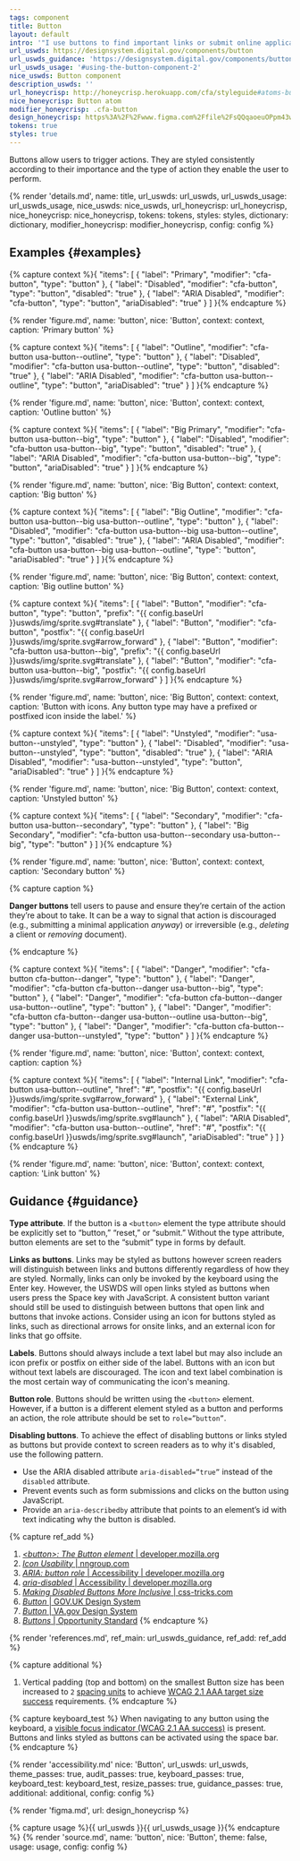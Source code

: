 ```yaml
---
tags: component
title: Button
layout: default
intro: '"I use buttons to find important links or submit online applications"'
url_uswds: https://designsystem.digital.gov/components/button
url_uswds_guidance: 'https://designsystem.digital.gov/components/button#guidance'
url_uswds_usage: '#using-the-button-component-2'
nice_uswds: Button component
description_uswds: ''
url_honeycrisp: http://honeycrisp.herokuapp.com/cfa/styleguide#atoms-buttons
nice_honeycrisp: Button atom
modifier_honeycrisp: .cfa-button
design_honeycrisp: https%3A%2F%2Fwww.figma.com%2Ffile%2FsQQqaoeuOPpm43wLlYfyEo%2FHoneycrisp-Design-System%3Ftype%3Ddesign%26node-id%3D5002%253A530%26mode%3Ddesign%26t%3DhXwkxQAW233Fykey-1
tokens: true
styles: true
---
```


<!-- INTRO -->

Buttons allow users to trigger actions. They are styled consistently according to their importance and the type of action they enable the user to perform.

<!-- DETAILS -->

{% render 'details.md',
  name: title,
  url_uswds: url_uswds,
  url_uswds_usage: url_uswds_usage,
  nice_uswds: nice_uswds,
  url_honeycrisp: url_honeycrisp,
  nice_honeycrisp: nice_honeycrisp,
  tokens: tokens,
  styles: styles,
  dictionary: dictionary,
  modifier_honeycrisp: modifier_honeycrisp,
  config: config %}

<!-- EXAMPLES -->

## Examples {#examples}

{% capture context %}{
  "items": [
    {
      "label": "Primary",
      "modifier": "cfa-button",
      "type": "button"
    },
    {
      "label": "Disabled",
      "modifier": "cfa-button",
      "type": "button",
      "disabled": "true"
    },
    {
      "label": "ARIA Disabled",
      "modifier": "cfa-button",
      "type": "button",
      "ariaDisabled": "true"
    }
  ]
}{% endcapture %}

{% render 'figure.md', name: 'button', nice: 'Button', context: context, caption: 'Primary button' %}

{% capture context %}{
  "items": [
    {
      "label": "Outline",
      "modifier": "cfa-button usa-button--outline",
      "type": "button"
    },
    {
      "label": "Disabled",
      "modifier": "cfa-button usa-button--outline",
      "type": "button",
      "disabled": "true"
    },
    {
      "label": "ARIA Disabled",
      "modifier": "cfa-button usa-button--outline",
      "type": "button",
      "ariaDisabled": "true"
    }
  ]
}{% endcapture %}

{% render 'figure.md', name: 'button', nice: 'Button', context: context, caption: 'Outline button' %}

{% capture context %}{
  "items": [
    {
      "label": "Big Primary",
      "modifier": "cfa-button usa-button--big",
      "type": "button"
    },
    {
      "label": "Disabled",
      "modifier": "cfa-button usa-button--big",
      "type": "button",
      "disabled": "true"
    },
    {
      "label": "ARIA Disabled",
      "modifier": "cfa-button usa-button--big",
      "type": "button",
      "ariaDisabled": "true"
    }
  ]
}{% endcapture %}

{% render 'figure.md', name: 'button', nice: 'Big Button', context: context, caption: 'Big button' %}

{% capture context %}{
  "items": [
    {
      "label": "Big Outline",
      "modifier": "cfa-button usa-button--big usa-button--outline",
      "type": "button"
    },
    {
      "label": "Disabled",
      "modifier": "cfa-button usa-button--big usa-button--outline",
      "type": "button",
      "disabled": "true"
    },
    {
      "label": "ARIA Disabled",
      "modifier": "cfa-button usa-button--big usa-button--outline",
      "type": "button",
      "ariaDisabled": "true"
    }
  ]
}{% endcapture %}

{% render 'figure.md', name: 'button', nice: 'Big Button', context: context, caption: 'Big outline button' %}

{% capture context %}{
  "items": [
    {
      "label": "Button",
      "modifier": "cfa-button",
      "type": "button",
      "prefix": "{{ config.baseUrl }}uswds/img/sprite.svg#translate"
    },
    {
      "label": "Button",
      "modifier": "cfa-button",
      "postfix": "{{ config.baseUrl }}uswds/img/sprite.svg#arrow_forward"
    },
    {
      "label": "Button",
      "modifier": "cfa-button usa-button--big",
      "prefix": "{{ config.baseUrl }}uswds/img/sprite.svg#translate"
    },
    {
      "label": "Button",
      "modifier": "cfa-button usa-button--big",
      "postfix": "{{ config.baseUrl }}uswds/img/sprite.svg#arrow_forward"
    }
  ]
}{% endcapture %}

{% render 'figure.md', name: 'button', nice: 'Big Button', context: context, caption: 'Button with icons. Any button type may have a prefixed or postfixed icon inside the label.' %}

{% capture context %}{
  "items": [
    {
      "label": "Unstyled",
      "modifier": "usa-button--unstyled",
      "type": "button"
    },
    {
      "label": "Disabled",
      "modifier": "usa-button--unstyled",
      "type": "button",
      "disabled": "true"
    },
    {
      "label": "ARIA Disabled",
      "modifier": "usa-button--unstyled",
      "type": "button",
      "ariaDisabled": "true"
    }
  ]
}{% endcapture %}

{% render 'figure.md', name: 'button', nice: 'Big Button', context: context, caption: 'Unstyled button' %}

{% capture context %}{
  "items": [
    {
      "label": "Secondary",
      "modifier": "cfa-button usa-button--secondary",
      "type": "button"
    },
    {
      "label": "Big Secondary",
      "modifier": "cfa-button usa-button--secondary usa-button--big",
      "type": "button"
    }
  ]
}{% endcapture %}

{% render 'figure.md', name: 'button', nice: 'Button', context: context, caption: 'Secondary button' %}

{% capture caption %}

**Danger buttons** tell users to pause and ensure they’re certain of the action they’re about to take. It can be a way to signal that action is discouraged (e.g., submitting a minimal application *anyway*) or irreversible (e.g., *deleting* a client or *removing* document).

{% endcapture %}

{% capture context %}{
  "items": [
    {
      "label": "Danger",
      "modifier": "cfa-button cfa-button--danger",
      "type": "button"
    },
    {
      "label": "Danger",
      "modifier": "cfa-button cfa-button--danger usa-button--big",
      "type": "button"
    },
    {
      "label": "Danger",
      "modifier": "cfa-button cfa-button--danger usa-button--outline",
      "type": "button"
    },
    {
      "label": "Danger",
      "modifier": "cfa-button cfa-button--danger usa-button--outline usa-button--big",
      "type": "button"
    },
    {
      "label": "Danger",
      "modifier": "cfa-button cfa-button--danger usa-button--unstyled",
      "type": "button"
    }
  ]
}{% endcapture %}

{% render 'figure.md', name: 'button', nice: 'Button', context: context, caption: caption %}

{% capture context %}{
  "items": [
    {
      "label": "Internal Link",
      "modifier": "cfa-button usa-button--outline",
      "href": "#",
      "postfix": "{{ config.baseUrl }}uswds/img/sprite.svg#arrow_forward"
    },
    {
      "label": "External Link",
      "modifier": "cfa-button usa-button--outline",
      "href": "#",
      "postfix": "{{ config.baseUrl }}uswds/img/sprite.svg#launch"
    },
    {
      "label": "ARIA Disabled",
      "modifier": "cfa-button usa-button--outline",
      "href": "#",
      "postfix": "{{ config.baseUrl }}uswds/img/sprite.svg#launch",
      "ariaDisabled": "true"
    }
  ]
}{% endcapture %}
<!-- <svg class="usa-icon" aria-hidden="true" focusable="false" role="img">
        <use xlink:href="/assets/img/sprite.svg#launch"></use>
      </svg> -->
{% render 'figure.md', name: 'button', nice: 'Button', context: context, caption: 'Link button' %}

<!-- GUIDANCE -->

## Guidance {#guidance}

**Type attribute**. If the button is a `<button>` element the type attribute should be explicitly set to “button,” “reset,” or “submit.” Without the type attribute, button elements are set to the “submit” type in forms by default.

**Links as buttons**. Links may be styled as buttons however screen readers will distinguish between links and buttons differently regardless of how they are styled. Normally, links can only be invoked by the keyboard using the Enter key. However, the USWDS will open links styled as buttons when users press the Space key with JavaScript. A consistent button variant should still be used to distinguish between buttons that open link and buttons that invoke actions. Consider using an icon for buttons styled as links, such as directional arrows for onsite links, and an external icon for links that go offsite.

**Labels**. Buttons should always include a text label but may also include an icon prefix or postfix on either side of the label. Buttons with an icon but without text labels are discouraged. The icon and text label combination is the most certain way of communicating the icon's meaning.

**Button role**. Buttons should be written using the `<button>` element. However, if a button is a different element styled as a button and performs an action, the role attribute should be set to `role=”button”`.

**Disabling buttons**. To achieve the effect of disabling buttons or links styled as buttons but provide context to screen readers as to why it's disabled, use the following pattern.

* Use the ARIA disabled attribute `aria-disabled=”true”` instead of the `disabled` attribute.
* Prevent events such as form submissions and clicks on the button using JavaScript.
* Provide an `aria-describedby` attribute that points to an element’s id with text indicating why the button is disabled.

{% capture ref_add %}
1. <a href="https://developer.mozilla.org/en-US/docs/Web/HTML/Element/button" target="_blank" rel="noopener nofollow" class="usa-link--external"><cite>&lt;button&gt;: The Button element</cite> | developer.mozilla.org</a>
1. <a href="https://www.nngroup.com/articles/icon-usability" target="_blank" rel="noopener nofollow" class="usa-link--external"><cite>Icon Usability</cite> | nngroup.com</a>
1. <a href="https://developer.mozilla.org/en-US/docs/Web/Accessibility/ARIA/Roles/button_role" target="_blank" rel="noopener nofollow" class="usa-link--external"><cite>ARIA: button role</cite> | Accessibility | developer.mozilla.org</a>
1. <a href="https://developer.mozilla.org/en-US/docs/Web/Accessibility/ARIA/Attributes/aria-disabled" target="_blank" rel="noopener nofollow" class="usa-link--external"><cite>aria-disabled</cite> | Accessibility | developer.mozilla.org</a>
1. <a href="https://css-tricks.com/making-disabled-buttons-more-inclusive" target="_blank" rel="noopener nofollow" class="usa-link--external"><cite>Making Disabled Buttons More Inclusive</cite> | css-tricks.com</a>
1. <a href="https://design-system.service.gov.uk/components/button/" target="_blank" rel="noopener nofollow" class="usa-link--external"><cite>Button</cite> | GOV.UK Design System</a>
1. <a href="https://design.va.gov/components/button/" target="_blank" rel="noopener nofollow" class="usa-link--external"><cite>Button</cite> | VA.gov Design System</a>
1. <a href="https://nycopportunity.github.io/standard/buttons" target="_blank" rel="noopener nofollow" class="usa-link--external"><cite>Buttons</cite> | Opportunity Standard</a>
{% endcapture %}

{% render 'references.md', ref_main: url_uswds_guidance, ref_add: ref_add %}

<!-- ACCESSIBILITY -->

{% capture additional %}
1. Vertical padding (top and bottom) on the smallest Button size has been increased to `2` <a href="https://designsystem.digital.gov/design-tokens/spacing-units/" target="_blank" rel="noopener nofollow" class="usa-link--external">spacing units</a> to achieve <a href="https://www.w3.org/WAI/WCAG21/Understanding/target-size.html" target="_blank" rel="noopener nofollow" class="usa-link--external">WCAG 2.1 AAA target size success</a> requirements.
{% endcapture %}

{% capture keyboard_test %}
When navigating to any button using the keyboard, a <a href="https://www.w3.org/WAI/WCAG21/Understanding/focus-visible" target="_blank" rel="noopener nofollow" class="usa-link--external">visible focus indicator (WCAG 2.1 AA success)</a> is present. Buttons and links styled as buttons can be activated using the space bar.
{% endcapture %}

{% render 'accessibility.md'
  nice: 'Button',
  url_uswds: url_uswds,
  theme_passes: true,
  audit_passes: true,
  keyboard_passes: true,
  keyboard_test: keyboard_test,
  resize_passes: true,
  guidance_passes: true,
  additional: additional,
  config: config %}

<!-- DESIGN -->

{% render 'figma.md', url: design_honeycrisp %}

<!-- SOURCE -->

{% capture usage %}{{ url_uswds }}{{ url_uswds_usage }}{% endcapture %}
{% render 'source.md', name: 'button', nice: 'Button', theme: false, usage: usage, config: config %}

